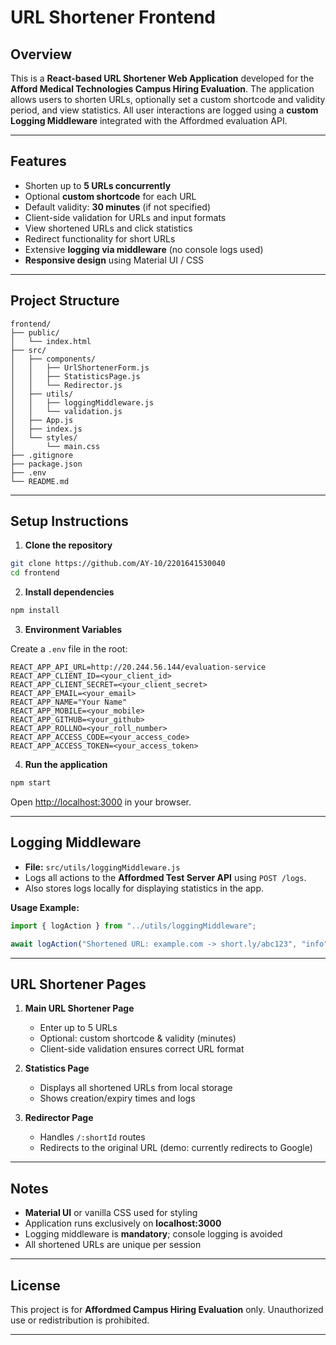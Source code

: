 

# URL Shortener Frontend

## Overview

This is a **React-based URL Shortener Web Application** developed for the **Afford Medical Technologies Campus Hiring Evaluation**.
The application allows users to shorten URLs, optionally set a custom shortcode and validity period, and view statistics. All user interactions are logged using a **custom Logging Middleware** integrated with the Affordmed evaluation API.

---

## Features

* Shorten up to **5 URLs concurrently**
* Optional **custom shortcode** for each URL
* Default validity: **30 minutes** (if not specified)
* Client-side validation for URLs and input formats
* View shortened URLs and click statistics
* Redirect functionality for short URLs
* Extensive **logging via middleware** (no console logs used)
* **Responsive design** using Material UI / CSS

---

## Project Structure

```
frontend/
├── public/
│   └── index.html
├── src/
│   ├── components/
│   │   ├── UrlShortenerForm.js
│   │   ├── StatisticsPage.js
│   │   └── Redirector.js
│   ├── utils/
│   │   ├── loggingMiddleware.js
│   │   └── validation.js
│   ├── App.js
│   ├── index.js
│   └── styles/
│       └── main.css
├── .gitignore
├── package.json
├── .env
└── README.md
```

---

## Setup Instructions

1. **Clone the repository**

```bash
git clone https://github.com/AY-10/2201641530040
cd frontend
```

2. **Install dependencies**

```bash
npm install
```

3. **Environment Variables**

Create a `.env` file in the root:

```env
REACT_APP_API_URL=http://20.244.56.144/evaluation-service
REACT_APP_CLIENT_ID=<your_client_id>
REACT_APP_CLIENT_SECRET=<your_client_secret>
REACT_APP_EMAIL=<your_email>
REACT_APP_NAME="Your Name"
REACT_APP_MOBILE=<your_mobile>
REACT_APP_GITHUB=<your_github>
REACT_APP_ROLLNO=<your_roll_number>
REACT_APP_ACCESS_CODE=<your_access_code>
REACT_APP_ACCESS_TOKEN=<your_access_token>
```

4. **Run the application**

```bash
npm start
```

Open [http://localhost:3000](http://localhost:3000) in your browser.

---

## Logging Middleware

* **File:** `src/utils/loggingMiddleware.js`
* Logs all actions to the **Affordmed Test Server API** using `POST /logs`.
* Also stores logs locally for displaying statistics in the app.

**Usage Example:**

```javascript
import { logAction } from "../utils/loggingMiddleware";

await logAction("Shortened URL: example.com -> short.ly/abc123", "info");
```

---

## URL Shortener Pages

1. **Main URL Shortener Page**

   * Enter up to 5 URLs
   * Optional: custom shortcode & validity (minutes)
   * Client-side validation ensures correct URL format

2. **Statistics Page**

   * Displays all shortened URLs from local storage
   * Shows creation/expiry times and logs

3. **Redirector Page**

   * Handles `/:shortId` routes
   * Redirects to the original URL (demo: currently redirects to Google)

---

## Notes

* **Material UI** or vanilla CSS used for styling
* Application runs exclusively on **localhost:3000**
* Logging middleware is **mandatory**; console logging is avoided
* All shortened URLs are unique per session

---

## License

This project is for **Affordmed Campus Hiring Evaluation** only. Unauthorized use or redistribution is prohibited.

---
